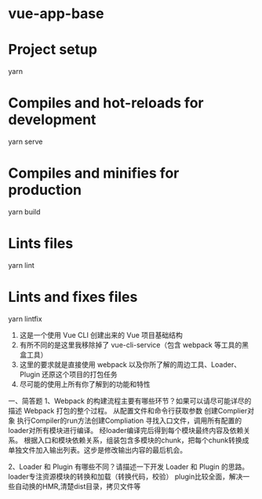 # vue-app-base
# Project setup
yarn

# Compiles and hot-reloads for development
yarn serve

# Compiles and minifies for production
yarn build

# Lints files
yarn lint

# Lints and fixes files

yarn lintfix
1. 这是一个使用 Vue CLI 创建出来的 Vue 项目基础结构
2. 有所不同的是这里我移除掉了 vue-cli-service（包含 webpack 等工具的黑盒工具）
3. 这里的要求就是直接使用 webpack 以及你所了解的周边工具、Loader、Plugin 还原这个项目的打包任务
4. 尽可能的使用上所有你了解到的功能和特性

一、简答题
1、Webpack 的构建流程主要有哪些环节？如果可以请尽可能详尽的描述 Webpack 打包的整个过程。
        从配置文件和命令行获取参数
        创建Complier对象
        执行Compiler的run方法创建Compliation
        寻找入口文件，调用所有配置的loader对所有模块进行编译。
        经loader编译完后得到每个模块最终内容及依赖关系。
        根据入口和模块依赖关系，组装包含多模块的chunk，把每个chunk转换成单独文件加入输出列表。这步是修改输出内容的最后机会。


2、Loader 和 Plugin 有哪些不同？请描述一下开发 Loader 和 Plugin 的思路。
  loader专注资源模块的转换和加载（转换代码，校验）
  plugin比较全面，解决一些自动换的HMR,清楚dist目录，拷贝文件等

  